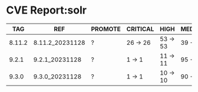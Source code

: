 # CVE Report:solr
|  TAG   |       REF       | PROMOTE | CRITICAL |   HIGH   |  MEDIUM  |   LOW    | UNKNOWN |
|--------|-----------------|---------|----------|----------|----------|----------|---------|
| 8.11.2 | 8.11.2_20231128 | ?       | 26 -> 26 | 53 -> 53 | 39 -> 39 | 45 -> 40 | 0 -> 0  |
| 9.2.1  | 9.2.1_20231128  | ?       | 1 -> 1   | 11 -> 11 | 95 -> 94 | 74 -> 70 | 0 -> 0  |
| 9.3.0  | 9.3.0_20231128  | ?       | 1 -> 1   | 10 -> 10 | 90 -> 89 | 71 -> 67 | 0 -> 0  |
